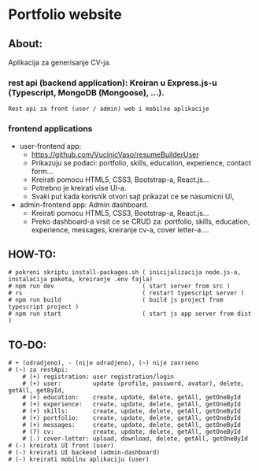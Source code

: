 # Portfolio website


## About:
Aplikacija za generisanje CV-ja.

### rest api (backend application): Kreiran u Express.js-u (Typescript, MongoDB (Mongoose), ...). 
    Rest api za front (user / admin) web i mobilne aplikacije

### frontend applications
- user-frontend app:
    - https://github.com/VucinicVaso/resumeBuilderUser
    - Prikazuju se podaci: portfolio, skills, education, experience, contact form... 
    - Kreirati pomocu HTML5, CSS3, Bootstrap-a, React.js... 
    - Potrebno je kreirati vise UI-a. 
    - Svaki put kada korisnik otvori sajt prikazat ce se nasumicni UI,
- admin-frontend app: Admin dashboard. 
    - Kreirati pomocu HTML5, CSS3, Bootstrap-a, React.js... 
    - Preko dashboard-a vrsit ce se CRUD za: portfolio, skills, education, experience,        messages, kreiranje cv-a, cover letter-a....


## HOW-TO: 
    # pokreni skriptu install-packages.sh ( inicijalizacija node.js-a, instalacija paketa, kreiranje .env fajla)
    # npm run dev                         ( start server from src )
    # rs                                  ( restart typescript server )
    # npm run build                       ( build js project from typescript project )
    # npm run start                       ( start js app server from dist )


## TO-DO:
    # + (odradjeno), - (nije odradjeno), (~) nije zavrseno
    # (~) za restApi:
        # (+) registration: user registration/login
        # (+) user:         update (profile, password, avatar), delete, getAll, getById,
        # (+) education:    create, update, delete, getAll, getOneById
        # (+) experience:   create, update, delete, getAll, getOneById
        # (+) skills:       create, update, delete, getAll, getOneById
        # (+) portfolio:    create, update, delete, getAll, getOneById
        # (+) messages:     create, update, delete, getAll, getOneById
        # (?) cv:           create, update, delete, getAll, getOneById
        # (-) cover-letter: upload, download, delete, getAll, getOneById
    # (-) kreirati UI front (user)
    # (-) kreirati UI backend (admin-dashboard)
    # (-) kreirati mobilnu aplikaciju (user)


